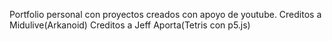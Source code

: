 Portfolio personal con proyectos creados con apoyo de youtube.
Creditos a Midulive(Arkanoid)
Creditos a Jeff Aporta(Tetris con p5.js)
